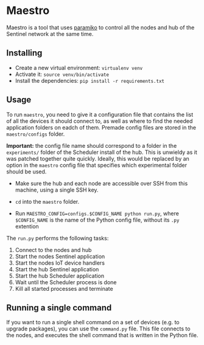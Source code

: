 # Maestro

Maestro is a tool that uses [paramiko](http://www.paramiko.org/) to control all the nodes and hub of the Sentinel network at the same time.

## Installing

* Create a new virtual environment: `virtualenv venv`
* Activate it: `source venv/bin/activate`
* Install the dependencies: `pip install -r requirements.txt`

## Usage

To run `maestro`, you need to give it a configuration file that contains the list of all the devices it should connect to, as well as where to find the needed application folders on eadch of them. Premade config files are stored in the `maestro/configs` folder. 

**Important:** the config file name should correspond to a folder in the `experiments/` folder of the Scheduler install of the hub. This is unwieldy as it was patched together quite quickly. Ideally, this would be replaced by an option in the `maestro` config file that specifies which experimental folder should be used.

* Make sure the hub and each node are accessible over SSH from this machine, using a single SSH key.

* `cd` into the `maestro` folder.

* Run `MAESTRO_CONFIG=configs.$CONFIG_NAME python run.py`, where `$CONFIG_NAME` is the name of the Python config file, without its `.py` extention

The `run.py` performs the following tasks: 
1. Connect to the nodes and hub
2. Start the nodes Sentinel application
3. Start the nodes IoT device handlers
4. Start the hub Sentinel application
5. Start the hub Scheduler application
6. Wait until the Scheduler process is done
7. Kill all started processes and terminate

## Running a single command

If you want to run a single shell command on a set of devices (e.g. to upgrade packages), you can use the `command.py` file. This file connects to the nodes, and executes the shell command that is written in the Python file.
